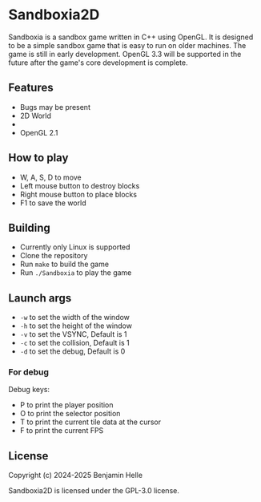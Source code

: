 # Sandboxia2D

Sandboxia is a sandbox game written in C++ using OpenGL. It is designed to be a simple sandbox game that is easy to run on older machines. The game is still in early development. OpenGL 3.3 will be supported in the future after the game's core development is complete.

## Features
- Bugs may be present
- 2D World
- 
- OpenGL 2.1

## How to play

- W, A, S, D to move
- Left mouse button to destroy blocks
- Right mouse button to place blocks
- F1 to save the world

## Building
- Currently only Linux is supported
- Clone the repository
- Run `make` to build the game
- Run `./Sandboxia` to play the game

## Launch args

- `-w` to set the width of the window
- `-h` to set the height of the window
- `-v` to set the VSYNC, Default is 1
- `-c` to set the collision, Default is 1
- `-d` to set the debug, Default is 0

### For debug

Debug keys:

- P to print the player position
- O to print the selector position
- T to print the current tile data at the cursor
- F to print the current FPS

## License
Copyright (c) 2024-2025 Benjamin Helle

Sandboxia2D is licensed under the GPL-3.0 license.